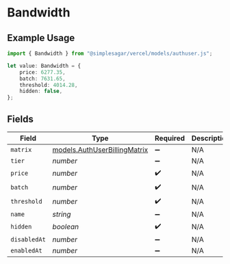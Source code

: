 # Bandwidth

## Example Usage

```typescript
import { Bandwidth } from "@simplesagar/vercel/models/authuser.js";

let value: Bandwidth = {
    price: 6277.35,
    batch: 7631.65,
    threshold: 4014.28,
    hidden: false,
};
```

## Fields

| Field                                                              | Type                                                               | Required                                                           | Description                                                        |
| ------------------------------------------------------------------ | ------------------------------------------------------------------ | ------------------------------------------------------------------ | ------------------------------------------------------------------ |
| `matrix`                                                           | [models.AuthUserBillingMatrix](../models/authuserbillingmatrix.md) | :heavy_minus_sign:                                                 | N/A                                                                |
| `tier`                                                             | *number*                                                           | :heavy_minus_sign:                                                 | N/A                                                                |
| `price`                                                            | *number*                                                           | :heavy_check_mark:                                                 | N/A                                                                |
| `batch`                                                            | *number*                                                           | :heavy_check_mark:                                                 | N/A                                                                |
| `threshold`                                                        | *number*                                                           | :heavy_check_mark:                                                 | N/A                                                                |
| `name`                                                             | *string*                                                           | :heavy_minus_sign:                                                 | N/A                                                                |
| `hidden`                                                           | *boolean*                                                          | :heavy_check_mark:                                                 | N/A                                                                |
| `disabledAt`                                                       | *number*                                                           | :heavy_minus_sign:                                                 | N/A                                                                |
| `enabledAt`                                                        | *number*                                                           | :heavy_minus_sign:                                                 | N/A                                                                |